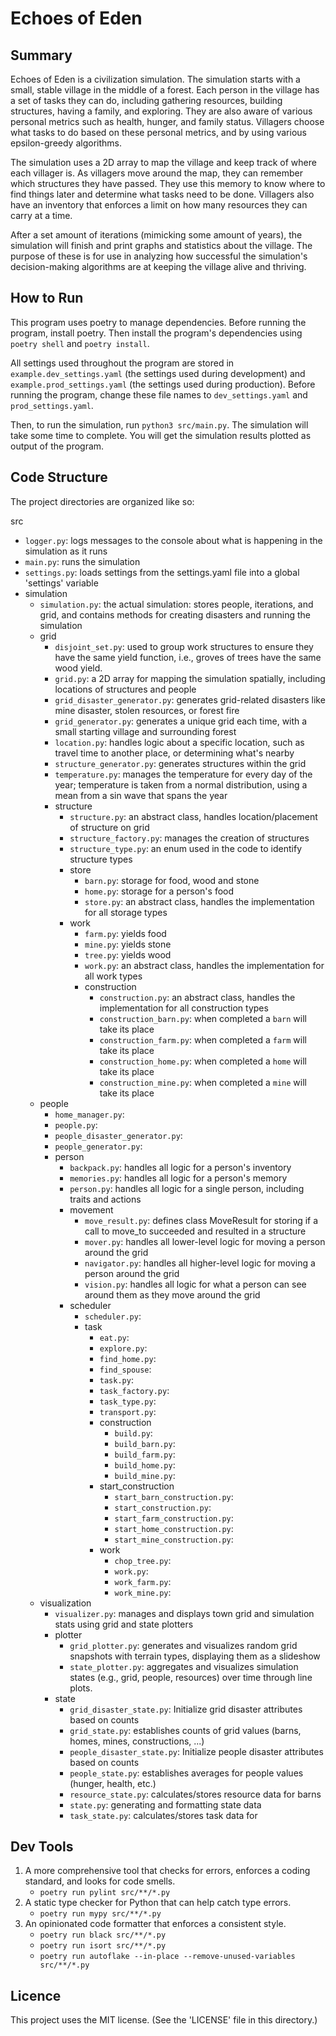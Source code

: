 # Echoes of Eden

## Summary

Echoes of Eden is a civilization simulation. The simulation starts with a small, stable village in the middle of a
forest. Each person in the village has a set of tasks they can do, including gathering resources, building structures, 
having a family, and exploring. They are also aware of various personal metrics such as health, hunger, and family 
status. Villagers choose what tasks to do based on these personal metrics, and by using various epsilon-greedy 
algorithms.

The simulation uses a 2D array to map the village and keep track of where each villager is. As villagers move around the
map, they can remember which structures they have passed. They use this memory to know where to find things later and 
determine what tasks need to be done. Villagers also have an inventory that enforces a limit on how many resources they 
can carry at a time.

After a set amount of iterations (mimicking some amount of years), the simulation will finish and print graphs and 
statistics about the village. The purpose of these is for use in analyzing how successful the simulation's 
decision-making algorithms are at keeping the village alive and thriving.

## How to Run

This program uses poetry to manage dependencies. Before running the program, install poetry. Then install the program's 
dependencies using `poetry shell` and `poetry install`. 

All settings used throughout the program are stored in `example.dev_settings.yaml` (the settings used during 
development) and `example.prod_settings.yaml` (the settings used during production). Before running the program, change 
these file names to `dev_settings.yaml` and `prod_settings.yaml`.

Then, to run the simulation, run `python3 src/main.py`. The simulation will take some time to complete. 
You will get the simulation results plotted as output of the program.

## Code Structure

The project directories are organized like so:

src
* `logger.py`: logs messages to the console about what is happening in the simulation as it runs
* `main.py`: runs the simulation
* `settings.py`: loads settings from the settings.yaml file into a global 'settings' variable
* simulation
  * `simulation.py`: the actual simulation: stores people, iterations, and grid, and contains methods for creating disasters and running the simulation
  * grid
    * `disjoint_set.py`: used to group work structures to ensure they have the same yield function, i.e., groves of trees have the same wood yield.
    * `grid.py`: a 2D array for mapping the simulation spatially, including locations of structures and people
    * `grid_disaster_generator.py`: generates grid-related disasters like mine disaster, stolen resources, or forest fire
    * `grid_generator.py`: generates a unique grid each time, with a small starting village and surrounding forest
    * `location.py`: handles logic about a specific location, such as travel time to another place, or determining what's nearby
    * `structure_generator.py`: generates structures within the grid
    * `temperature.py`: manages the temperature for every day of the year; temperature is taken from a normal distribution, using a mean from a sin wave that spans the year
    * structure
      * `structure.py`: an abstract class, handles location/placement of structure on grid
      * `structure_factory.py`: manages the creation of structures
      * `structure_type.py`: an enum used in the code to identify structure types
      * store
        * `barn.py`: storage for food, wood and stone
        * `home.py`: storage for a person's food
        * `store.py`: an abstract class, handles the implementation for all storage types
      * work
        * `farm.py`: yields food
        * `mine.py`: yields stone
        * `tree.py`: yields wood
        * `work.py`: an abstract class, handles the implementation for all work types
        * construction
          * `construction.py`: an abstract class, handles the implementation for all construction types
          * `construction_barn.py`: when completed a `barn` will take its place
          * `construction_farm.py`: when completed a `farm` will take its place
          * `construction_home.py`: when completed a `home` will take its place
          * `construction_mine.py`: when completed a `mine` will take its place
  * people
    * `home_manager.py`: 
    * `people.py`: 
    * `people_disaster_generator.py`: 
    * `people_generator.py`: 
    * person
      * `backpack.py`: handles all logic for a person's inventory
      * `memories.py`: handles all logic for a person's memory
      * `person.py`: handles all logic for a single person, including traits and actions
      * movement
        * `move_result.py`: defines class MoveResult for storing if a call to move_to succeeded and resulted in a structure 
        * `mover.py`: handles all lower-level logic for moving a person around the grid
        * `navigator.py`: handles all higher-level logic for moving a person around the grid
        * `vision.py`: handles all logic for what a person can see around them as they move around the grid
      * scheduler
        * `scheduler.py`: 
        * task
          * `eat.py`:
          * `explore.py`: 
          * `find_home.py`: 
          * `find_spouse`: 
          * `task.py`: 
          * `task_factory.py`: 
          * `task_type.py`: 
          * `transport.py`: 
          * construction
            * `build.py`: 
            * `build_barn.py`: 
            * `build_farm.py`: 
            * `build_home.py`: 
            * `build_mine.py`: 
          * start_construction
            * `start_barn_construction.py`: 
            * `start_construction.py`: 
            * `start_farm_construction.py`: 
            * `start_home_construction.py`: 
            * `start_mine_construction.py`: 
          * work
            * `chop_tree.py`: 
            * `work.py`: 
            * `work_farm.py`: 
            * `work_mine.py`: 
  * visualization
    * `visualizer.py`: manages and displays town grid and simulation stats using grid and state plotters
    * plotter
      * `grid_plotter.py`: generates and visualizes random grid snapshots with terrain types, displaying them as a slideshow
      * `state_plotter.py`: aggregates and visualizes simulation states (e.g., grid, people, resources) over time through line plots.
    * state
      * `grid_disaster_state.py`: Initialize grid disaster attributes based on counts
      * `grid_state.py`: establishes counts of grid values (barns, homes, mines, constructions, ...)
      * `people_disaster_state.py`: Initialize people disaster attributes based on counts
      * `people_state.py`: establishes averages for people values (hunger, health, etc.)
      * `resource_state.py`: calculates/stores resource data for barns
      * `state.py`: generating and formatting state data
      * `task_state.py`: calculates/stores task data for 


## Dev Tools

1. A more comprehensive tool that checks for errors, enforces a coding standard, and looks for code smells.
   - `poetry run pylint src/**/*.py`
2. A static type checker for Python that can help catch type errors.
   - `poetry run mypy src/**/*.py`
3. An opinionated code formatter that enforces a consistent style.
   - `poetry run black src/**/*.py`
   - `poetry run isort src/**/*.py`
   - `poetry run autoflake --in-place --remove-unused-variables src/**/*.py`

## Licence

This project uses the MIT license. (See the 'LICENSE' file in this directory.)
